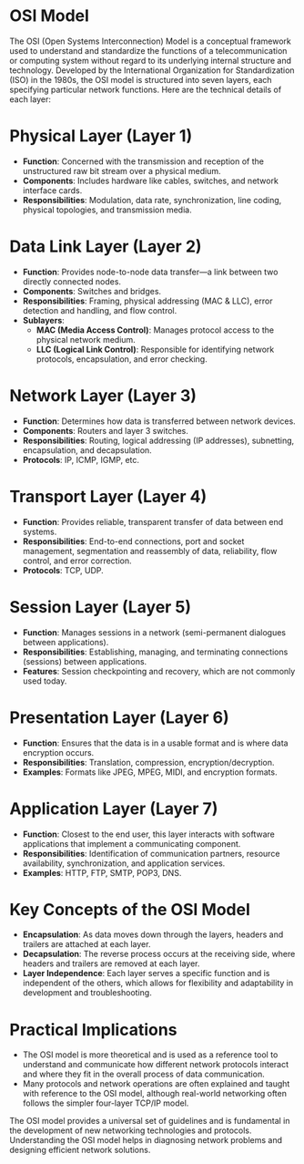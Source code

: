 # OSI Model

The OSI (Open Systems Interconnection) Model is a conceptual framework used to understand and standardize the functions
of a telecommunication or computing system without regard to its underlying internal structure and technology. Developed
by the International Organization for Standardization (ISO) in the 1980s, the OSI model is structured into seven layers,
each specifying particular network functions. Here are the technical details of each layer:

# Physical Layer (Layer 1)

- **Function**: Concerned with the transmission and reception of the unstructured raw bit stream over a physical medium.
- **Components**: Includes hardware like cables, switches, and network interface cards.
- **Responsibilities**: Modulation, data rate, synchronization, line coding, physical topologies, and transmission
  media.

# Data Link Layer (Layer 2)

- **Function**: Provides node-to-node data transfer—a link between two directly connected nodes.
- **Components**: Switches and bridges.
- **Responsibilities**: Framing, physical addressing (MAC & LLC), error detection and handling, and flow control.
- **Sublayers**:
    - **MAC (Media Access Control)**: Manages protocol access to the physical network medium.
    - **LLC (Logical Link Control)**: Responsible for identifying network protocols, encapsulation, and error checking.

# Network Layer (Layer 3)

- **Function**: Determines how data is transferred between network devices.
- **Components**: Routers and layer 3 switches.
- **Responsibilities**: Routing, logical addressing (IP addresses), subnetting, encapsulation, and decapsulation.
- **Protocols**: IP, ICMP, IGMP, etc.

# Transport Layer (Layer 4)

- **Function**: Provides reliable, transparent transfer of data between end systems.
- **Responsibilities**: End-to-end connections, port and socket management, segmentation and reassembly of data,
  reliability, flow control, and error correction.
- **Protocols**: TCP, UDP.

# Session Layer (Layer 5)

- **Function**: Manages sessions in a network (semi-permanent dialogues between applications).
- **Responsibilities**: Establishing, managing, and terminating connections (sessions) between applications.
- **Features**: Session checkpointing and recovery, which are not commonly used today.

# Presentation Layer (Layer 6)

- **Function**: Ensures that the data is in a usable format and is where data encryption occurs.
- **Responsibilities**: Translation, compression, encryption/decryption.
- **Examples**: Formats like JPEG, MPEG, MIDI, and encryption formats.

# Application Layer (Layer 7)

- **Function**: Closest to the end user, this layer interacts with software applications that implement a communicating
  component.
- **Responsibilities**: Identification of communication partners, resource availability, synchronization, and
  application services.
- **Examples**: HTTP, FTP, SMTP, POP3, DNS.

# Key Concepts of the OSI Model

- **Encapsulation**: As data moves down through the layers, headers and trailers are attached at each layer.
- **Decapsulation**: The reverse process occurs at the receiving side, where headers and trailers are removed at each
  layer.
- **Layer Independence**: Each layer serves a specific function and is independent of the others, which allows for
  flexibility and adaptability in development and troubleshooting.

# Practical Implications

- The OSI model is more theoretical and is used as a reference tool to understand and communicate how different network
  protocols interact and where they fit in the overall process of data communication.
- Many protocols and network operations are often explained and taught with reference to the OSI model, although
  real-world networking often follows the simpler four-layer TCP/IP model.

The OSI model provides a universal set of guidelines and is fundamental in the development of new networking
technologies and protocols. Understanding the OSI model helps in diagnosing network problems and designing efficient
network solutions.